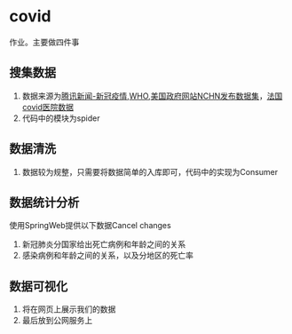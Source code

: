 # covid
作业。主要做四件事
## 搜集数据
1. 数据来源为[腾讯新闻-新冠疫情](https://news.qq.com/zt2020/page/feiyan.htm#/),[WHO](https://covid19.who.int/),[美国政府网站NCHN发布数据集](https://data.cdc.gov/NCHS/Provisional-COVID-19-Deaths-by-Sex-and-Age/9bhg-hcku)，[法国covid医院数据](data.gouv.fr/fr/datasets/donnees-hospitalieres-relatives-a-lepidemie-de-covid-19/)
3. 代码中的模块为spider

## 数据清洗
1. 数据较为规整，只需要将数据简单的入库即可，代码中的实现为Consumer

## 数据统计分析
使用SpringWeb提供以下数据Cancel changes
1. 新冠肺炎分国家给出死亡病例和年龄之间的关系
2. 感染病例和年龄之间的关系，以及分地区的死亡率  

## 数据可视化 
1. 将在网页上展示我们的数据
2. 最后放到公网服务上
